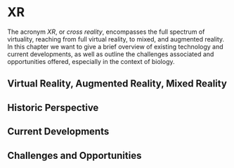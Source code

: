 # XR

The acronym _XR_, or _cross reality_, encompasses the full spectrum of virtuality, reaching from full virtual reality, to mixed, and augmented reality. In this chapter we want to give a brief overview of existing technology and current developments, as well as outline the challenges associated and opportunities offered, especially in the context of biology.

## Virtual Reality, Augmented Reality, Mixed Reality

## Historic Perspective

## Current Developments

## Challenges and Opportunities

